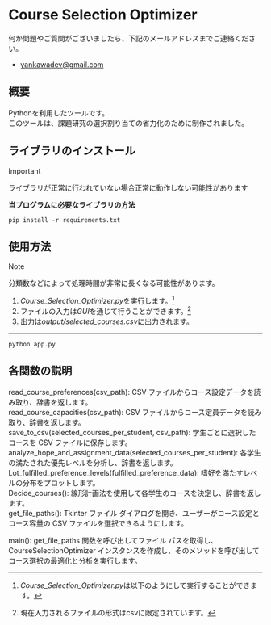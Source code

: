 # Course Selection Optimizer

何か問題やご質問がございましたら、下記のメールアドレスまでご連絡ください。  
* yankawadev@gmail.com

## 概要

Pythonを利用したツールです。  
このツールは、課題研究の選択割り当ての省力化のために制作されました。

## ライブラリのインストール

> [!IMPORTANT]
> ライブラリが正常に行われていない場合正常に動作しない可能性があります

**当プログラムに必要なライブラリの方法**
```bash:install library
pip install -r requirements.txt
```

## 使用方法

> [!NOTE]
> 分類数などによって処理時間が非常に長くなる可能性があります。

1. *Course_Selection_Optimizer.py*を実行します。[^1]
2. ファイルの入力は*GUI*を通じて行うことができます。[^2]
3. 出力は*output/selected_courses.csv*に出力されます。

***

[^1]: *Course_Selection_Optimizer.py*は以下のようにして実行することができます。
```bash:execution Course_Selection_Optimizer.py
python app.py
```
[^2]: 現在入力されるファイルの形式はcsvに限定されています。


## 各関数の説明

read_course_preferences(csv_path): CSV ファイルからコース設定データを読み取り、辞書を返します。  
read_course_capacities(csv_path): CSV ファイルからコース定員データを読み取り、辞書を返します。  
save_to_csv(selected_courses_per_student, csv_path): 学生ごとに選択したコースを CSV ファイルに保存します。  
analyze_hope_and_assignment_data(selected_courses_per_student): 各学生の満たされた優先レベルを分析し、辞書を返します。  
Lot_fulfilled_preference_levels(fulfilled_preference_data): 嗜好を満たすレベルの分布をプロットします。  
Decide_courses(): 線形計画法を使用して各学生のコースを決定し、辞書を返します。  
get_file_paths(): Tkinter ファイル ダイアログを開き、ユーザーがコース設定とコース容量の CSV ファイルを選択できるようにします。  

main(): get_file_paths 関数を呼び出してファイル パスを取得し、CourseSelectionOptimizer インスタンスを作成し、そのメソッドを呼び出してコース選択の最適化と分析を実行します。  